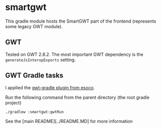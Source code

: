 # smartgwt

This gradle module hosts the SmartGWT part of the frontend (represents some legacy GWT module).

## GWT

Tested on GWT 2.8.2. The most important GWT dependency is the `generateJsInteropExports` setting.

## GWT Gradle tasks

I applied the [gwt-gradle plugin from esoco][1]. 

Run the following command from the parent directory (the root gradle project)

```
./gradlew :smartgwt:gwtRun
```

See the [main README][../README.MD] for more information

[1]: https://github.com/esoco/gwt-gradle-plugin